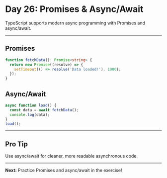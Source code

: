 # Day 26: Promises & Async/Await

TypeScript supports modern async programming with Promises and async/await.

---

## Promises
```ts
function fetchData(): Promise<string> {
  return new Promise((resolve) => {
    setTimeout(() => resolve('Data loaded!'), 1000);
  });
}
```

## Async/Await
```ts
async function load() {
  const data = await fetchData();
  console.log(data);
}
load();
```

---

## Pro Tip
Use async/await for cleaner, more readable asynchronous code.

---

**Next:** Practice Promises and async/await in the exercise!
